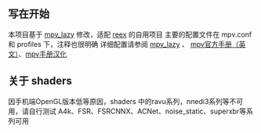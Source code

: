 ## 写在开始
本项目基于 [mpv_lazy](https://github.com/hooke007/MPV_lazy) 修改，适配 [reex](https://gitee.com/lntls/reex) 的自用项目
主要的配置文件在 mpv.conf 和 profiles 下，注释也很明确
详细配置请参阅 [mpv_lazy](https://github.com/hooke007/MPV_lazy) 、
[mpv官方手册（英文）](https://mpv.io/manual/master/)、[mpv手册汉化](https://hooke007.github.io/official_man/index.html)

## 关于 shaders
因手机端OpenGL版本低等原因，shaders 中的ravu系列，nnedi3系列等不可用，请自行测试
A4k、FSR、FSRCNNX、ACNet、noise_static、superxbr等系列可用
